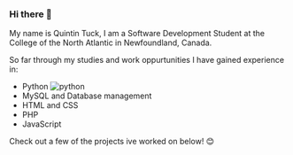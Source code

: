 ### Hi there 👋

<!--
**QAPT12/QAPT12** is a ✨ _special_ ✨ repository because its `README.md` (this file) appears on your GitHub profile.

Here are some ideas to get you started:

- 🔭 I’m currently working on ...
- 🌱 I’m currently learning ...
- 👯 I’m looking to collaborate on ...
- 🤔 I’m looking for help with ...
- 💬 Ask me about ...
- 📫 How to reach me: ...
- 😄 Pronouns: ...
- ⚡ Fun fact: ...
-->

My name is Quintin Tuck, I am a Software Development Student at the College of the North Atlantic in Newfoundland, Canada.



So far through my studies and work oppurtunities I have gained experience in:
- Python ![python](https://img.shields.io/badge/Python)
- MySQL and Database management
- HTML and CSS
- PHP
- JavaScript

Check out a few of the projects ive worked on below! 😊
